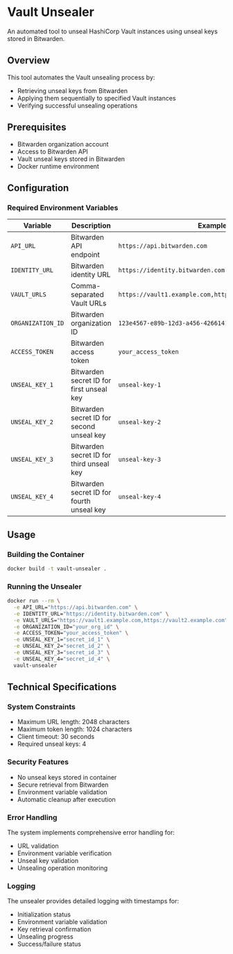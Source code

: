 # Vault Unsealer

An automated tool to unseal HashiCorp Vault instances using unseal keys stored in Bitwarden.

## Overview

This tool automates the Vault unsealing process by:
- Retrieving unseal keys from Bitwarden
- Applying them sequentially to specified Vault instances
- Verifying successful unsealing operations

## Prerequisites

- Bitwarden organization account
- Access to Bitwarden API
- Vault unseal keys stored in Bitwarden
- Docker runtime environment

## Configuration

### Required Environment Variables

| Variable | Description | Example |
|----------|-------------|---------|
| `API_URL` | Bitwarden API endpoint | `https://api.bitwarden.com` |
| `IDENTITY_URL` | Bitwarden identity URL | `https://identity.bitwarden.com` |
| `VAULT_URLS` | Comma-separated Vault URLs | `https://vault1.example.com,https://vault2.example.com` |
| `ORGANIZATION_ID` | Bitwarden organization ID | `123e4567-e89b-12d3-a456-426614174000` |
| `ACCESS_TOKEN` | Bitwarden access token | `your_access_token` |
| `UNSEAL_KEY_1` | Bitwarden secret ID for first unseal key | `unseal-key-1` |
| `UNSEAL_KEY_2` | Bitwarden secret ID for second unseal key | `unseal-key-2` |
| `UNSEAL_KEY_3` | Bitwarden secret ID for third unseal key | `unseal-key-3` |
| `UNSEAL_KEY_4` | Bitwarden secret ID for fourth unseal key | `unseal-key-4` |

## Usage

### Building the Container

```bash
docker build -t vault-unsealer .
```

### Running the Unsealer

```bash
docker run --rm \
  -e API_URL="https://api.bitwarden.com" \
  -e IDENTITY_URL="https://identity.bitwarden.com" \
  -e VAULT_URLS="https://vault1.example.com,https://vault2.example.com" \
  -e ORGANIZATION_ID="your_org_id" \
  -e ACCESS_TOKEN="your_access_token" \
  -e UNSEAL_KEY_1="secret_id_1" \
  -e UNSEAL_KEY_2="secret_id_2" \
  -e UNSEAL_KEY_3="secret_id_3" \
  -e UNSEAL_KEY_4="secret_id_4" \
  vault-unsealer
```

## Technical Specifications

### System Constraints

- Maximum URL length: 2048 characters
- Maximum token length: 1024 characters
- Client timeout: 30 seconds
- Required unseal keys: 4

### Security Features

- No unseal keys stored in container
- Secure retrieval from Bitwarden
- Environment variable validation
- Automatic cleanup after execution

### Error Handling

The system implements comprehensive error handling for:
- URL validation
- Environment variable verification
- Unseal key validation
- Unsealing operation monitoring

### Logging

The unsealer provides detailed logging with timestamps for:
- Initialization status
- Environment variable validation
- Key retrieval confirmation
- Unsealing progress
- Success/failure status
